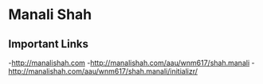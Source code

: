 # Manali Shah

## Important Links

-http://manalishah.com
-http://manalishah.com/aau/wnm617/shah.manali
-http://manalishah.com/aau/wnm617/shah.manali/initializr/
